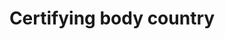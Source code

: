 ---
title: 'Certifying body country'
field: 'is.certifyingBody.country'
slug: 'is-certifyingbody-country'
description: 'Full country name. Terms should be in ISO 3166-1 format.'
comment: 'Select from control list'
required: False
vocabulary: 'vocabulary.txt'
module: 'Assurance'
cluster: 'Certification'
policy: 'Controlled value. Single select from control list.'
layout: 'home'
---